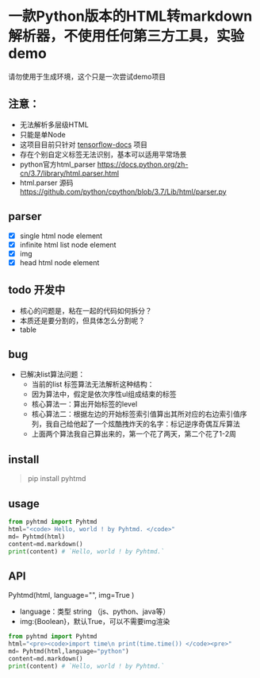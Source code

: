 # 一款Python版本的HTML转markdown解析器，不使用任何第三方工具，实验demo

请勿使用于生成环境，这个只是一次尝试demo项目

## 注意：

- 无法解析多层级HTML
- 只能是单Node
- 这项目目前只针对 [tensorflow-docs](https://github.com/veaba/tensorflow-docs) 项目
- 存在个别自定义标签无法识别，基本可以适用平常场景
- python官方html_parser https://docs.python.org/zh-cn/3.7/library/html.parser.html
- html.parser 源码 https://github.com/python/cpython/blob/3.7/Lib/html/parser.py

## parser
- [x] single html node element
- [x] infinite html list node element
- [x] img
- [x] head html node element

## todo 开发中 
- 核心的问题是，粘在一起的代码如何拆分？
- 本质还是要分割的，但具体怎么分割呢？
- table

## bug
- 已解决list算法问题：
    - 当前的list 标签算法无法解析这种结构：
    - 因为算法中，假定是依次序性ul组成结束的标签
    - 核心算法一：算出开始标签的level
    - 核心算法二：根据左边的开始标签索引值算出其所对应的右边索引值序列，我自己给他起了一个炫酷拽炸天的名字：标记逆序奇偶互斥算法
    - 上面两个算法我自己算出来的，第一个花了两天，第二个花了1-2周

## install 

> pip install pyhtmd


## usage

```python
from pyhtmd import Pyhtmd
html="<code> Hello, world ! by Pyhtmd. </code>"
md= Pyhtmd(html)
content=md.markdown()
print(content) # `Hello, world ! by Pyhtmd.`
```

## API
Pyhtmd(html,
 language="",
 img=True
)

- language：类型 string （js、python、java等）
- img:{Boolean}，默认True，可以不需要img渲染
```python
from pyhtmd import Pyhtmd
html="<pre><code>import time\n print(time.time()) </code><pre>"
md= Pyhtmd(html,language="python")
content=md.markdown()
print(content) # `Hello, world ! by Pyhtmd.`
```

